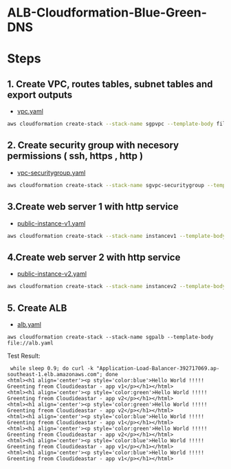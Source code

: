 # ALB-Cloudformation-Blue-Green-DNS

# Steps
## 1. Create VPC, routes tables, subnet tables and export outputs 
- [vpc.yaml](./Templates/vpc.yaml)

```bash
aws cloudformation create-stack --stack-name sgpvpc --template-body file://vpc.yaml --parameters ParameterKey='VPCCIDR',ParameterValue='192.168.0.0/16' ParameterKey='PublicSubnet1CIDR',ParameterValue='192.168.1.0/24' ParameterKey='PublicSubnet2CIDR',ParameterValue='192.168.2.0/24' ParameterKey='PublicSubnet3CIDR',ParameterValue='192.168.3.0/24' ParameterKey='RegionCode',ParameterValue='sgp' ParameterKey='AZ1Code',ParameterValue='sgpaz1' ParameterKey='AZ2Code',ParameterValue='sgpaz2' ParameterKey='AZ3Code',ParameterValue='sgpaz3'
```
## 2. Create security group with necesory permissions ( ssh, https , http )
- [vpc-securitygroup.yaml](./Templates/vpc-securitygroup.yaml)

```bash
aws cloudformation create-stack --stack-name sgvpc-securitygroup --template-body file://vpc-securitygroup.yaml --parameters ParameterKey='vpcStackName',ParameterValue='sgpvpc' 
```

## 3.Create web server 1 with http service
- [public-instance-v1.yaml](./Templates/public-instance-v1.yaml)

```bash
aws cloudformation create-stack --stack-name instancev1 --template-body file://public-instance-v1.yaml --parameters ParameterKey='vpcStackName',ParameterValue='sgpvpc' ParameterKey='vpcSecurityGroupStackName',ParameterValue='sgvpc-securitygroup' ParameterKey='appVersion',ParameterValue='v1'
```

## 4.Create web server 2 with http service
- [public-instance-v2.yaml](./Templates/public-instance-v2.yaml)

```bash
aws cloudformation create-stack --stack-name instancev2 --template-body file://public-instance-v2.yaml --parameters ParameterKey='vpcStackName',ParameterValue='sgpvpc' ParameterKey='vpcSecurityGroupStackName',ParameterValue='sgvpc-securitygroup' ParameterKey='appVersion',ParameterValue='v2'
```


## 5. Create ALB
- [alb.yaml](./Templates/alb.yaml)
```
aws cloudformation create-stack --stack-name sgpalb --template-body file://alb.yaml 
```
Test Result: 
```
 while sleep 0.9; do curl -k "Application-Load-Balancer-392717069.ap-southeast-1.elb.amazonaws.com"; done
<html><h1 align='center'><p style='color:blue'>Hello World !!!!! Greenting freom Cloudideastar - app v1</p></h1></html>
<html><h1 align='center'><p style='color:green'>Hello World !!!!! Greenting freom Cloudideastar - app v2</p></h1></html>
<html><h1 align='center'><p style='color:green'>Hello World !!!!! Greenting freom Cloudideastar - app v2</p></h1></html>
<html><h1 align='center'><p style='color:blue'>Hello World !!!!! Greenting freom Cloudideastar - app v1</p></h1></html>
<html><h1 align='center'><p style='color:green'>Hello World !!!!! Greenting freom Cloudideastar - app v2</p></h1></html>
<html><h1 align='center'><p style='color:blue'>Hello World !!!!! Greenting freom Cloudideastar - app v1</p></h1></html>
<html><h1 align='center'><p style='color:blue'>Hello World !!!!! Greenting freom Cloudideastar - app v1</p></h1></html>
```


